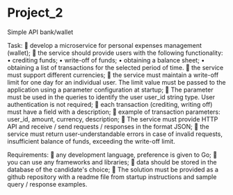 # Project_2
Simple API bank/wallet

Task:
 develop a microservice for personal expenses management (wallet);
 the service should provide users with the following functionality:
• crediting funds;
• write-off of funds;
• obtaining a balance sheet;
• obtaining a list of transactions for the selected period of time.
 the service must support different currencies;
 the service must maintain a write-off limit for one day for an individual
user. The limit value must be passed to the application using a parameter
configuration at startup;
 The parameter must be used in the queries to identify the user
user_id string type. User authentication is not required;
 each transaction (crediting, writing off) must have a field with a description;
 example of transaction parameters: user_id, amount, currency, description;
 The service must provide HTTP API and receive / send requests / responses in the format
JSON;
 the service must return user-understandable errors in case of invalid requests,
insufficient balance of funds, exceeding the write-off limit.

Requirements:
 any development language, preference is given to Go;
 you can use any frameworks and libraries;
 data should be stored in the database of the candidate's choice;
 The solution must be provided as a github repository with a readme file from
startup instructions and sample query / response examples.
